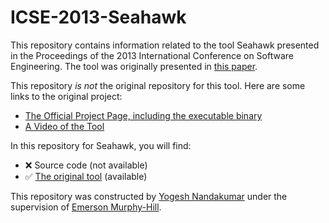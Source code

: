 # ICSE-2013-Seahawk

This repository contains information related to the tool Seahawk presented in the Proceedings of the 2013 International Conference on Software Engineering. The tool was originally presented in [this paper](http://ieeexplore.ieee.org/xpl/articleDetails.jsp?arnumber=6606701).

This repository _is not_ the original repository for this tool. Here are some links to the original project:
* [The Official Project Page, including the executable binary](http://seahawk.inf.usi.ch/)
* [A Video of the Tool](http://youtu.be/DkqhiU9FYPI)

In this repository for Seahawk, you will find:
* :x: Source code (not available)
* :white_check_mark: [The original tool](https://github.com/ynandak/ICSE-2013-Seahawk/blob/master/seahawk.1.0/ch.usi.inf.seahawk_1.0.0.jar) (available)

This repository was constructed by [Yogesh Nandakumar](https://github.com/ynandak) under the supervision of [Emerson Murphy-Hill](https://github.com/CaptainEmerson). 
